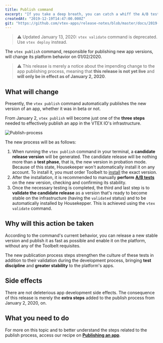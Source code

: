 ```yaml
---
title: Publish command
excerpt: "If you take a deep breath, you can catch a whiff the A/B tests in the air. That’s because the Publish command from 01/02/2020 on will change its functionality and more steps will be added to the process of publishing an app on the platform. Everything to say goodbye to potential instabilities and to foster a culture of tests among our beloved devs."
createdAt: "2019-12-19T14:47:00.000Z"
git: "https://github.com/vtex-apps/release-notes/blob/master/docs/2019-week-47-48-49-50-51/publish-command.md"
---
```


> ⚠️ Updated January 13, 2020: `vtex validate` command is deprecated. Use `vtex deploy` instead.

The `vtex publish` command, responsible for publishing new app versions, will change its platform behavior on 01/02/2020.

> ⚠️ This release is merely a notice about the impending change to the app publishing process, meaning that **this release is not yet live** and **will only be in effect as of January 2, 2020**. 

## What will change

Presently, the `vtex publish` command automatically publishes the new version of an app, whether it was in beta or not.

From January 2, `vtex publish` will become just one of the **three steps** needed to effectively publish an app in the VTEX IO's infrastructure.

![Publish-process](https://user-images.githubusercontent.com/52087100/71118909-c0775800-21b7-11ea-9e17-226badbc30c3.png)

The new process will be as follows:

1. When running the `vtex publish` command in your terminal, a **candidate release version** will be generated. The candidate release will be nothing more than a **test phase**, that is, the new version in probation mode. Because of this state, Housekeeper won't automatically install it on any account. To install it, you must order Toolbelt to [install](https://developers.vtex.com/docs/guides/vtex-io-documentation-installing-an-app) the exact version.
2. After the installation, it is recommended to manually **perform** [**A/B tests**](https://developers.vtex.com/docs/guides/vtex-io-documentation-running-native-ab-testing) on the new version, checking and confirming its stability.
3. Once the necessary testing is completed, the third and last step is to **validate the candidate release** as a version that's ready to become stable on the infrastructure (having the `validated` status) and to be automatically installed by Housekepper. This is achieved using the `vtex validate` command. 

## Why will this action be taken 

According to the command's current behavior, you can release a new stable version and publish it as fast as possible and enable it on the platform, without any of the Toolbelt requisites.

The new publication process steps strengthen the culture of these tests in addition to their validation during the development process, bringing **test discipline** and **greater stability** to the platform's apps.

## Side effects

There are not deleterious app development side effects. The consequence of this release is merely the **extra steps** added to the publish process from January 2, 2020, on. 

## What you need to do

For more on this topic and to better understand the steps related to the publish process, access our recipe on [**Publishing an app**](https://developers.vtex.com/docs/guides/vtex-io-documentation-publishing-an-app).
